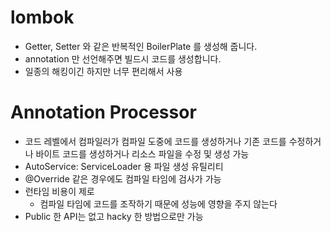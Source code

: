 # lombok

- Getter, Setter 와 같은 반복적인 BoilerPlate 를 생성해 줍니다.
- annotation 만 선언해주면 빌드시 코드를 생성합니다.
- 일종의 해킹이긴 하지만 너무 편리해서 사용
 
 # Annotation Processor
 
 - 코드 레벨에서 컴파일러가 컴파일 도중에 코드를 생성하거나 기존 코드를 수정하거나 바이트 코드를 생성하거나 리소스 파일을 수정 및 생성 가능
 - AutoService: ServiceLoader 용 파일 생성 유틸리티
 - @Override 같은 경우에도 컴파일 타임에 검사가 가능
 - 런타임 비용이 제로
   - 컴파일 타임에 코드를 조작하기 때문에 성능에 영향을 주지 않는다
 - Public 한 API는 없고 hacky 한 방법으로만 가능
 
